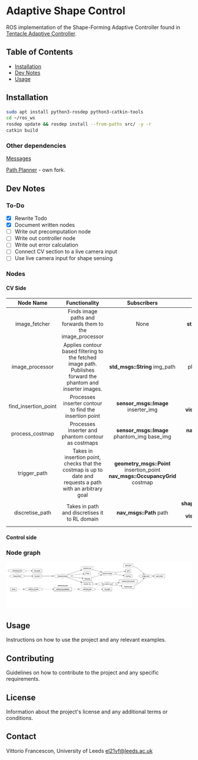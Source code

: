 # Adaptive Shape Control

ROS implementation of the Shape-Forming Adaptive Controller found in [Tentacle Adaptive Controller](https://github.com/VFrancescon/TentacleAdaptiveController).

## Table of Contents

- [Installation](#installation)
- [Dev Notes](#dev-notes)
- [Usage](#usage)

## Installation

```bash
sudo apt install python3-rosdep python3-catkin-tools
cd ~/ros_ws
rosdep update && rosdep install --from-paths src/ -y -r
catkin build
```

### Other dependencies

[Messages](https://github.com/Stormlabuk/shapeforming_msgs)

[Path Planner](https://github.com/VFrancescon/Heuristic_path_planners) - own fork.

## Dev Notes

### To-Do

- [x] Rewrite Todo
- [x] Document written nodes
- [ ] Write out precomputation node
- [ ] Write out controller node
- [ ] Write out error calculation
- [ ] Connect CV section to a live camera input
- [ ] Use live camera input for shape sensing

### Nodes

#### CV Side

|      Node Name       |                                                 Functionality                                                 |                                      Subscribers                                      |                                               Publishers                                                |              Services              | Done |
| :------------------: | :-----------------------------------------------------------------------------------------------------------: | :-----------------------------------------------------------------------------------: | :-----------------------------------------------------------------------------------------------------: | :--------------------------------: | :--: |
|    image_fetcher     |                          Finds image paths and forwards them to the image_processor                           |                                         None                                          |                                    **std_msgs::String** img_path                                     |                None                |  ✅   |
|   image_processor    | Applies contour based filtering to the fetched image path. Publishes forward the phantom and inserter images. |                           **std_msgs::String** img_path                            |                    **sensor_msgs::Image** phantom_img inserter_img base_img                    |                None                |  ✅   |
| find_insertion_point |                            Processes inserter contour to find the insertion point                             |                        **sensor_msgs::Image** inserter_img                         | **geometry_msgs::Point** insertion_point **visualization_msgs::Marker** insertion_point_marker |                None                |  ✅   |
|   process_costmap    |                              Processes inserter and phantom contour as costmaps                               |                   **sensor_msgs::Image** phantom_img base_img                   |                               **nav_msgs::OccupancyGrid** grid map                                |                None                |  ✅   |
|     trigger_path     |  Takes in insertion point, checks that the costmap is up to date and requests a path with an arbitrary goal   | **geometry_msgs::Point** insertion_point **nav_msgs::OccupancyGrid** costmap |                                                  None                                                   |    Heuristic_Planners::GetPath     |  ✅   |
|   discretise_path    |                                 Takes in path and discretises it to RL domain                                 |                              **nav_msgs::Path**  path                              |     **shapeforming_msgs::rl_angles** des_angles **visualization_msgs::Marker** viz_angles      | shapeforming_msgs::DiscretiseCurve |  ✅   |

#### Control side

### Node graph

![Node Graph](img/cv_side_graph.png)

## Usage

Instructions on how to use the project and any relevant examples.

## Contributing

Guidelines on how to contribute to the project and any specific requirements.

## License

Information about the project's license and any additional terms or conditions.

## Contact

Vittorio Francescon, University of Leeds [el21vf@leeds.ac.uk](mailto:el21vf@leeds.ac.uk)
